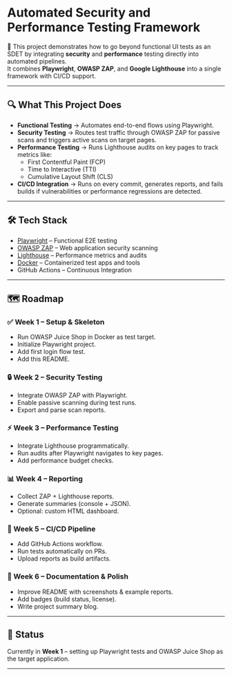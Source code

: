 # Automated Security and Performance Testing Framework

🚀 This project demonstrates how to go beyond functional UI tests as an SDET by integrating **security** and **performance** testing directly into automated pipelines.  
It combines **Playwright**, **OWASP ZAP**, and **Google Lighthouse** into a single framework with CI/CD support.

---

## 🔍 What This Project Does

- **Functional Testing** → Automates end-to-end flows using Playwright.
- **Security Testing** → Routes test traffic through OWASP ZAP for passive scans and triggers active scans on target pages.
- **Performance Testing** → Runs Lighthouse audits on key pages to track metrics like:
  - First Contentful Paint (FCP)
  - Time to Interactive (TTI)
  - Cumulative Layout Shift (CLS)
- **CI/CD Integration** → Runs on every commit, generates reports, and fails builds if vulnerabilities or performance regressions are detected.

---

## 🛠 Tech Stack

- [Playwright](https://playwright.dev/) – Functional E2E testing
- [OWASP ZAP](https://www.zaproxy.org/) – Web application security scanning
- [Lighthouse](https://developers.google.com/web/tools/lighthouse) – Performance metrics and audits
- [Docker](https://www.docker.com/) – Containerized test apps and tools
- GitHub Actions – Continuous Integration

---

## 🗺 Roadmap

### ✅ Week 1 – Setup & Skeleton
- Run OWASP Juice Shop in Docker as test target.
- Initialize Playwright project.
- Add first login flow test.
- Add this README.

### 🔒 Week 2 – Security Testing
- Integrate OWASP ZAP with Playwright.
- Enable passive scanning during test runs.
- Export and parse scan reports.

### ⚡ Week 3 – Performance Testing
- Integrate Lighthouse programmatically.
- Run audits after Playwright navigates to key pages.
- Add performance budget checks.

### 📊 Week 4 – Reporting
- Collect ZAP + Lighthouse reports.
- Generate summaries (console + JSON).
- Optional: custom HTML dashboard.

### 🔄 Week 5 – CI/CD Pipeline
- Add GitHub Actions workflow.
- Run tests automatically on PRs.
- Upload reports as build artifacts.

### 📝 Week 6 – Documentation & Polish
- Improve README with screenshots & example reports.
- Add badges (build status, license).
- Write project summary blog.

---

## 🚧 Status
Currently in **Week 1** – setting up Playwright tests and OWASP Juice Shop as the target application.

---
